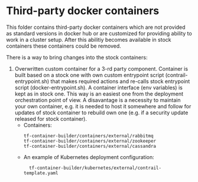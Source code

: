 # Third-party docker containers

This folder contains third-party docker containers which are not provided as standard versions in docker hub or are customized for providing ability to work in a cluster setup.
After this abilitiy becomes available in stock containers these containers could be removed.

There is a way to bring changes into the stock containers:

1. Overwritten custom container for a 3-rd party component.
Container is built based on a stock one with own custom entrypoint script (contrail-entrypoint.sh) that makes required actions and re-calls stock entrypoint script (docker-entrypoint.sh). A container interface (env variables) is kept as in stock one.
This way is an easiest one from the deployment orchestration point of view. A disavantage is a necessity to maintain your own container, e.g. it is needed to host it somewhere and follow for updates of stock container to rebuild own one (e.g. if a security update released for stock container).
    - Containers:
        ```
        tf-container-builder/containers/external/rabbitmq
        tf-container-builder/containers/external/zookeeper
        tf-container-builder/containers/external/cassandra
        ```
    - An example of Kubernetes deployment configuration:
      ```
        tf-container-builder/kubernetes/external/contrail-template.yaml
      ```
